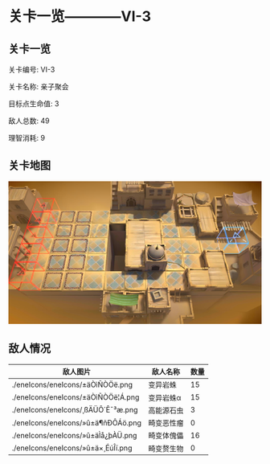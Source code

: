 # 关卡一览————VI-3


## 关卡一览

关卡编号: VI-3

关卡名称: 亲子聚会

目标点生命值: 3

敌人总数: 49

理智消耗: 9


## 关卡地图
![VI-3](./oprMap/VI-3.png)

## 敌人情况

| 敌人图片 | 敌人名称 | 数量  |
|---------|-----|-----|
| ./eneIcons/eneIcons/±äÒìÑÒÖë.png| 变异岩蛛  |   15  |
| ./eneIcons/eneIcons/±äÒìÑÒÖë¦Á.png| 变异岩蛛α  |   15  |
| ./eneIcons/eneIcons/¸ßÄÜÔ´Ê¯³æ.png| 高能源石虫  |   3  |
| ./eneIcons/eneIcons/»û±ä¶ñÐÔÁö.png| 畸变恶性瘤  |   0  |
| ./eneIcons/eneIcons/»û±äÌå¿þÀÜ.png| 畸变体傀儡  |   16  |
| ./eneIcons/eneIcons/»û±ä×¸ÉúÎï.png| 畸变赘生物  |   0  |
